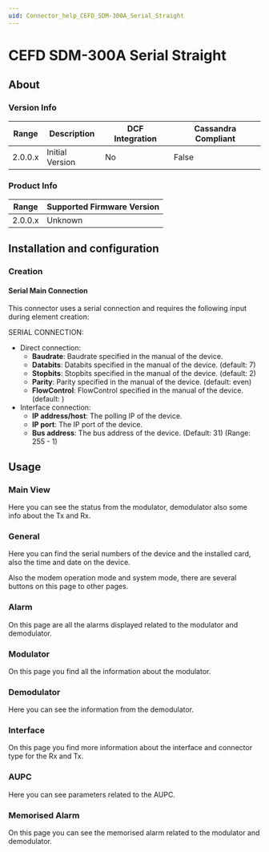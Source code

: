 ```yaml
---
uid: Connector_help_CEFD_SDM-300A_Serial_Straight
---
```


# CEFD SDM-300A Serial Straight

## About

### Version Info

| Range | Description | DCF Integration | Cassandra Compliant |
|------------------|-----------------|---------------------|-------------------------|
| 2.0.0.x          | Initial Version | No                  | False                   |

### Product Info

| Range | Supported Firmware Version |
|------------------|-----------------------------|
| 2.0.0.x          | Unknown                     |

## Installation and configuration

### Creation

#### Serial Main Connection

This connector uses a serial connection and requires the following input during element creation:

SERIAL CONNECTION:

- Direct connection:
  - **Baudrate**: Baudrate specified in the manual of the device.
  - **Databits**: Databits specified in the manual of the device. (default: 7)
  - **Stopbits**: Stopbits specified in the manual of the device. (default: 2)
  - **Parity**: Parity specified in the manual of the device. (default: even)
  - **FlowControl**: FlowControl specified in the manual of the device. (default: )
- Interface connection:
  - **IP address/host**: The polling IP of the device.
  - **IP port**: The IP port of the device.
  - **Bus address**: The bus address of the device. (Default: 31) (Range: 255 - 1)

## Usage

### Main View

Here you can see the status from the modulator, demodulator also some info about the Tx and Rx.

### General

Here you can find the serial numbers of the device and the installed card, also the time and date on the device.

Also the modem operation mode and system mode, there are several buttons on this page to other pages.

### Alarm

On this page are all the alarms displayed related to the modulator and demodulator.

### Modulator

On this page you find all the information about the modulator.

### Demodulator

Here you can see the information from the demodulator.

### Interface

On this page you find more information about the interface and connector type for the Rx and Tx.

### AUPC

Here you can see parameters related to the AUPC.

### Memorised Alarm

On this page you can see the memorised alarm related to the modulator and demodulator.
